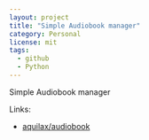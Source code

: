 ```yaml
---
layout: project
title: "Simple Audiobook manager"
category: Personal
license: mit
tags:
  - github
  - Python
---
```


Simple Audiobook manager

Links:


* [aquilax/audiobook](https://github.com/aquilax/audiobook)
